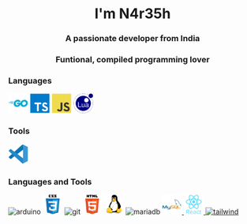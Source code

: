 <h1 align="center">I'm N4r35h</h1>
<h3 align="center">A passionate developer from India</h3>
<h3 align="center">Funtional, compiled programming lover</h3>

<h3 align="left">Languages</h3>
<p align="left"> 
  <img src="https://raw.githubusercontent.com/devicons/devicon/master/icons/go/go-original-wordmark.svg" alt="go" width="40" height="40"/>
  <img src="https://raw.githubusercontent.com/devicons/devicon/master/icons/typescript/typescript-original.svg" alt="ts" width="40" height="40"/>
  <img src="https://raw.githubusercontent.com/devicons/devicon/master/icons/javascript/javascript-original.svg" alt="js" width="40" height="40"/>
  <img src="https://raw.githubusercontent.com/devicons/devicon/master/icons/lua/lua-plain-wordmark.svg" alt="lua" width="40" height="40"/>
</p>
<h3 align="left">Tools</h3>
<p align="left"> 
<img src="https://raw.githubusercontent.com/devicons/devicon/master/icons/vscode/vscode-original.svg" alt="lua" width="40" height="40"/>  
</p>
<h3 align="left">Languages and Tools</h3>
<p align="left"> 
<img src="https://cdn.worldvectorlogo.com/logos/arduino-1.svg" alt="arduino" width="40" height="40"/>
<img src="https://raw.githubusercontent.com/devicons/devicon/master/icons/css3/css3-original-wordmark.svg" alt="css3" width="40" height="40"/> 
<img src="https://www.vectorlogo.zone/logos/git-scm/git-scm-icon.svg" alt="git" width="40" height="40"/>
<img src="https://raw.githubusercontent.com/devicons/devicon/master/icons/html5/html5-original-wordmark.svg" alt="html5" width="40" height="40"/>
<img src="https://raw.githubusercontent.com/devicons/devicon/master/icons/linux/linux-original.svg" alt="linux" width="40" height="40"/>
<img src="https://www.vectorlogo.zone/logos/mariadb/mariadb-icon.svg" alt="mariadb" width="40" height="40"/> </a> <a href="https://www.mysql.com/" target="_blank">
<img src="https://raw.githubusercontent.com/devicons/devicon/master/icons/mysql/mysql-original-wordmark.svg" alt="mysql" width="40" height="40"/>
<img src="https://raw.githubusercontent.com/devicons/devicon/master/icons/react/react-original-wordmark.svg" alt="react" width="40" height="40"/> 
<img src="https://www.vectorlogo.zone/logos/tailwindcss/tailwindcss-icon.svg" alt="tailwind" width="40" height="40"/>
</p>
